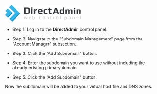 <img src="/kb-images/directadmin/directadmin-logo.png" alt="DirectAdmin Logo" width="250"/>

* Step 1. Log in to the **DirectAdmin** control panel.

* Step 2. Navigate to the "Subdomain Management" page from the "Account Manager" subsection.

* Step 3. Click the "Add Subdomain" button.

* Step 4. Enter the subdomain you want to use without including the already existing primary domain.

* Step 5. Click the "Add Subdomain" button.

Now the subdomain will be added to your virtual host file and DNS zones.
